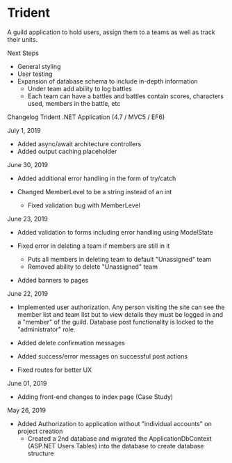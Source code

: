 # Trident
A guild application to hold users, assign them to a teams as well as track their units.

Next Steps
- General styling
- User testing
- Expansion of database schema to include in-depth information
   - Under team add ability to log battles
   - Each team can have a battles and battles contain scores, characters used, members in the battle, etc

Changelog Trident .NET Application (4.7 / MVC5 / EF6)

July 1, 2019
- Added async/await architecture controllers
- Added output caching placeholder

June 30, 2019
- Added additional error handling in the form of try/catch

- Changed MemberLevel to be a string instead of an int
   - Fixed validation bug with MemberLevel 

June 23, 2019
- Added validation to forms including error handling using ModelState

- Fixed error in deleting a team if members are still in it
   - Puts all members in deleting team to default "Unassigned" team
   - Removed ability to delete "Unassigned" team
   
- Added banners to pages

June 22, 2019
- Implemented user authorization. Any person visiting the site can see the member list and team list but to view details they must be logged in and a "member" of the guild. Database post functionality is locked to the "administrator" role.

- Added delete confirmation messages

- Added success/error messages on successful post actions

- Fixed routes for better UX

June 01, 2019
- Adding front-end changes to index page (Case Study)

May 26, 2019
- Added Authorization to application without "individual accounts" on project creation
   - Created a 2nd database and migrated the ApplicationDbContext (ASP.NET Users Tables) into the database to create database structure

